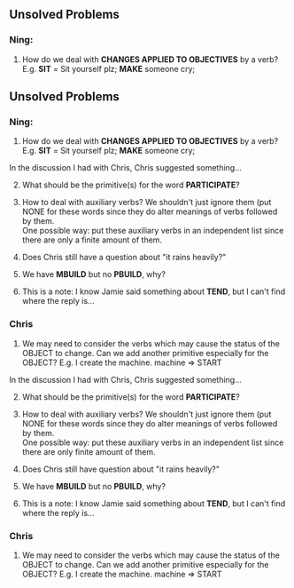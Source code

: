 ## Unsolved Problems

### Ning:
1. How do we deal with **CHANGES APPLIED TO OBJECTIVES** by a verb?\
E.g. **SIT** = Sit yourself plz; **MAKE** someone cry;
## Unsolved Problems

### Ning:
1. How do we deal with **CHANGES APPLIED TO OBJECTIVES** by a verb?\
E.g. **SIT** = Sit yourself plz; **MAKE** someone cry;

In the discussion I had with Chris, Chris suggested something...

2. What should be the primitive(s) for the word **PARTICIPATE**?
3. How to deal with auxiliary verbs? We shouldn't just ignore them (put NONE for these words since they do alter meanings of verbs followed by them.\
One possible way: put these auxiliary verbs in an independent list since there are only a finite amount of them.

4. Does Chris still have a question about "it rains heavily?"

5. We have **MBUILD** but no **PBUILD**, why?

6. This is a note: I know Jamie said something about **TEND**, but I can't find where the reply is...


### Chris

1. We may need to consider the verbs which may cause the status of the OBJECT to change. Can we add another primitive especially for the OBJECT? E.g. I create the machine. machine => START

In the discussion I had with Chris, Chris suggested something...

2. What should be the primitive(s) for the word **PARTICIPATE**?
3. How to deal with auxiliary verbs? We shouldn't just ignore them (put NONE for these words since they do alter meanings of verbs followed by them.\
One possible way: put these auxiliary verbs in an independent list since there are only finite amount of them.

4. Does Chris still have question about "it rains heavily?"

5. We have **MBUILD** but no **PBUILD**, why?

6. This is a note: I know Jamie said something about **TEND**, but I can't find where the reply is...


### Chris

1. We may need to consider the verbs which may cause the status of the OBJECT to change. Can we add another primitive especially for the OBJECT? E.g. I create the machine. machine => START
